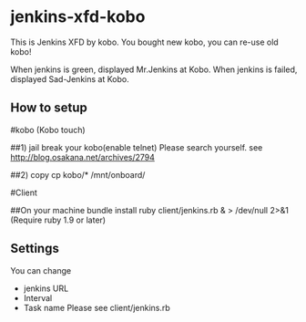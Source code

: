 jenkins-xfd-kobo
================

This is Jenkins XFD by kobo.
You bought new kobo, you can re-use old kobo!

When jenkins is green, displayed Mr.Jenkins at Kobo.
When jenkins is failed, displayed Sad-Jenkins at Kobo.


How to setup
------------

#kobo (Kobo touch)

##1) jail break your kobo(enable telnet)
Please search yourself.
see http://blog.osakana.net/archives/2794

##2) copy
    cp kobo/* /mnt/onboard/


#Client

##On your machine
    bundle install
    ruby client/jenkins.rb & > /dev/null 2>&1
(Require ruby 1.9 or later)

Settings
------------

You can change 
- jenkins URL
- Interval
- Task name
Please see client/jenkins.rb
